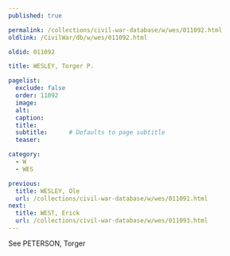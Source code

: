 ```yaml
---
published: true

permalink: /collections/civil-war-database/w/wes/011092.html
oldlink: /CivilWar/db/w/wes/011092.html

oldid: 011092

title: WESLEY, Torger P.

pagelist:
  exclude: false
  order: 11092
  image: 
  alt:
  caption:
  title:
  subtitle:      # Defaults to page subtitle
  teaser:

category: 
  - W 
  - WES

previous:
  title: WESLEY, Ole
  url: /collections/civil-war-database/w/wes/011091.html  
next:
  title: WEST, Erick
  url: /collections/civil-war-database/w/wes/011093.html   
---
```

See PETERSON, Torger